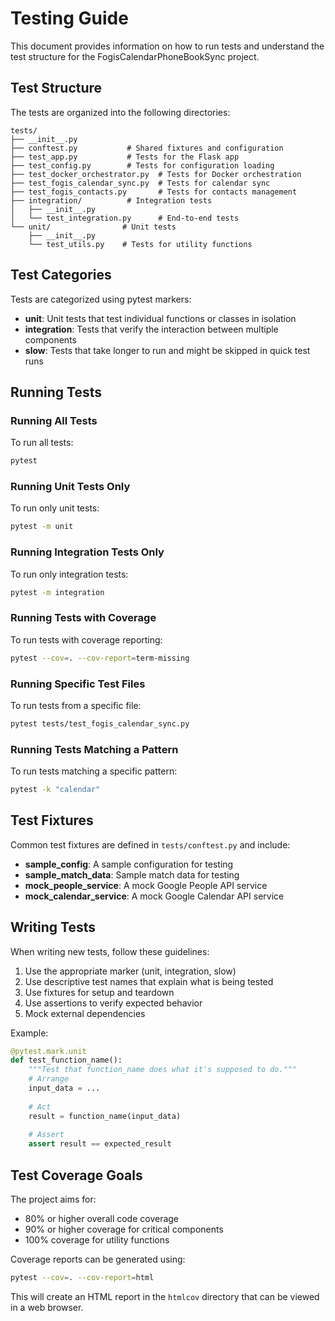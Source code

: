 # Testing Guide

This document provides information on how to run tests and understand the test structure for the FogisCalendarPhoneBookSync project.

## Test Structure

The tests are organized into the following directories:

```
tests/
├── __init__.py
├── conftest.py           # Shared fixtures and configuration
├── test_app.py           # Tests for the Flask app
├── test_config.py        # Tests for configuration loading
├── test_docker_orchestrator.py  # Tests for Docker orchestration
├── test_fogis_calendar_sync.py  # Tests for calendar sync
├── test_fogis_contacts.py       # Tests for contacts management
├── integration/          # Integration tests
│   ├── __init__.py
│   └── test_integration.py      # End-to-end tests
└── unit/                # Unit tests
    ├── __init__.py
    └── test_utils.py    # Tests for utility functions
```

## Test Categories

Tests are categorized using pytest markers:

- **unit**: Unit tests that test individual functions or classes in isolation
- **integration**: Tests that verify the interaction between multiple components
- **slow**: Tests that take longer to run and might be skipped in quick test runs

## Running Tests

### Running All Tests

To run all tests:

```bash
pytest
```

### Running Unit Tests Only

To run only unit tests:

```bash
pytest -m unit
```

### Running Integration Tests Only

To run only integration tests:

```bash
pytest -m integration
```

### Running Tests with Coverage

To run tests with coverage reporting:

```bash
pytest --cov=. --cov-report=term-missing
```

### Running Specific Test Files

To run tests from a specific file:

```bash
pytest tests/test_fogis_calendar_sync.py
```

### Running Tests Matching a Pattern

To run tests matching a specific pattern:

```bash
pytest -k "calendar"
```

## Test Fixtures

Common test fixtures are defined in `tests/conftest.py` and include:

- **sample_config**: A sample configuration for testing
- **sample_match_data**: Sample match data for testing
- **mock_people_service**: A mock Google People API service
- **mock_calendar_service**: A mock Google Calendar API service

## Writing Tests

When writing new tests, follow these guidelines:

1. Use the appropriate marker (unit, integration, slow)
2. Use descriptive test names that explain what is being tested
3. Use fixtures for setup and teardown
4. Use assertions to verify expected behavior
5. Mock external dependencies

Example:

```python
@pytest.mark.unit
def test_function_name():
    """Test that function_name does what it's supposed to do."""
    # Arrange
    input_data = ...
    
    # Act
    result = function_name(input_data)
    
    # Assert
    assert result == expected_result
```

## Test Coverage Goals

The project aims for:

- 80% or higher overall code coverage
- 90% or higher coverage for critical components
- 100% coverage for utility functions

Coverage reports can be generated using:

```bash
pytest --cov=. --cov-report=html
```

This will create an HTML report in the `htmlcov` directory that can be viewed in a web browser.
